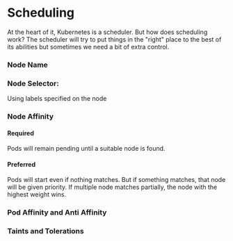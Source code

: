 # Scheduling

At the heart of it, Kubernetes is a scheduler. But how does scheduling work? The scheduler will try to put things in the "right" place to the best of its abilities but sometimes we need a bit of extra control. 

### Node Name

### Node Selector:

Using labels specified on the node 

### Node Affinity

#### Required

Pods will remain pending until a suitable node is found.

#### Preferred

Pods will start even if nothing matches. But if something matches, that node will be given priority. If multiple node matches partially, the node with the highest weight wins.

### Pod Affinity and Anti Affinity

### Taints and Tolerations



